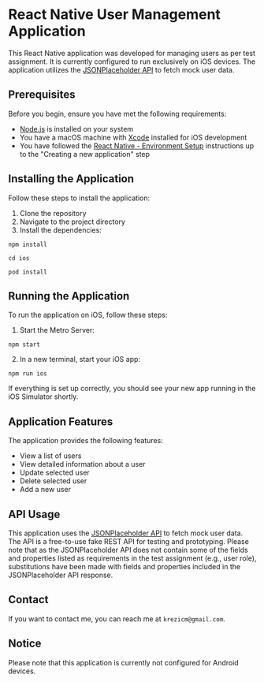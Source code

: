# React Native User Management Application

This React Native application was developed for managing users as per test assignment. It is currently configured to run exclusively on iOS devices. The application utilizes the [JSONPlaceholder API](https://jsonplaceholder.typicode.com/) to fetch mock user data.

## Prerequisites

Before you begin, ensure you have met the following requirements:

- [Node.js](https://nodejs.org/en/download/) is installed on your system
- You have a macOS machine with [Xcode](https://developer.apple.com/xcode/) installed for iOS development
- You have followed the [React Native - Environment Setup](https://reactnative.dev/docs/environment-setup) instructions up to the "Creating a new application" step

## Installing the Application

Follow these steps to install the application:

1. Clone the repository
2. Navigate to the project directory
3. Install the dependencies:

`npm install`

`cd ios`

`pod install`

## Running the Application

To run the application on iOS, follow these steps:

1. Start the Metro Server:

`npm start`

2. In a new terminal, start your iOS app:

`npm run ios`

If everything is set up correctly, you should see your new app running in the iOS Simulator shortly.

## Application Features

The application provides the following features:

- View a list of users
- View detailed information about a user
- Update selected user
- Delete selected user
- Add a new user

## API Usage

This application uses the [JSONPlaceholder API](https://jsonplaceholder.typicode.com/) to fetch mock user data. The API is a free-to-use fake REST API for testing and prototyping. Please note that as the JSONPlaceholder API does not contain some of the fields and properties listed as requirements in the test assignment (e.g., user role), substitutions have been made with fields and properties included in the JSONPlaceholder API response.

## Contact

If you want to contact me, you can reach me at `krezicm@gmail.com`.

## Notice

Please note that this application is currently not configured for Android devices.
